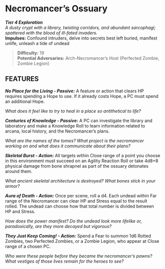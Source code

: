 # Necromancer’s Ossuary

***Tier 4 Exploration***  
*A dusty crypt with a library, twisting corridors, and abundant sarcophagi; spattered with the blood of ill-fated invaders.*  
**Impulses:** Confound intruders, delve into secrets best left buried, manifest unlife, unleash a tide of undead

> **Difficulty:** 19  
> **Potential Adversaries:** Arch-Necromancer’s Host (Perfected Zombie, Zombie Legion)

## FEATURES

***No Place for the Living - Passive:*** A feature or action that clears HP requires spending a Hope to use. If it already costs Hope, a PC must spend an additional Hope.

  *What does it feel like to try to heal in a place so antithetical to life?*

***Centuries of Knowledge - Passive:*** A PC can investigate the library and laboratory and make a Knowledge Roll to learn information related to arcana, local history, and the Necromancer’s plans.

  *What are the names of the tomes? What project is the necromancer working on and what does it communicate about their plans?*

***Skeletal Burst - Action:*** All targets within Close range of a point you choose in this environment must succeed on an Agility Reaction Roll or take 4d8+8 physical damage from bone shrapnel as part of the ossuary detonates around them.

  *What ancient skeletal architecture is destroyed? What bones stick in your armor?*

***Aura of Death - Action:*** Once per scene, roll a d4. Each undead within Far range of the Necromancer can clear HP and Stress equal to the result rolled. The undead can choose how that total number is divided between HP and Stress.

  *How does the power manifest? Do the undead look more lifelike or, paradoxically, are they more decayed but vigorous?*

***They Just Keep Coming! - Action:*** Spend a Fear to summon 1d6 Rotted Zombies, two Perfected Zombies, or a Zombie Legion, who appear at Close range of a chosen PC.

  *Who were these people before they became the necromancer’s pawns? What vestiges of those lives remain for the heroes to see?*
